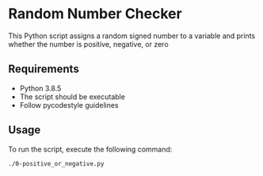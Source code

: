 # Random Number Checker

This Python script assigns a random signed number to a variable and prints whether the number is positive, negative, or zero

## Requirements

- Python 3.8.5
- The script should be executable
- Follow pycodestyle guidelines

## Usage

To run the script, execute the following command:

```bash
./0-positive_or_negative.py

